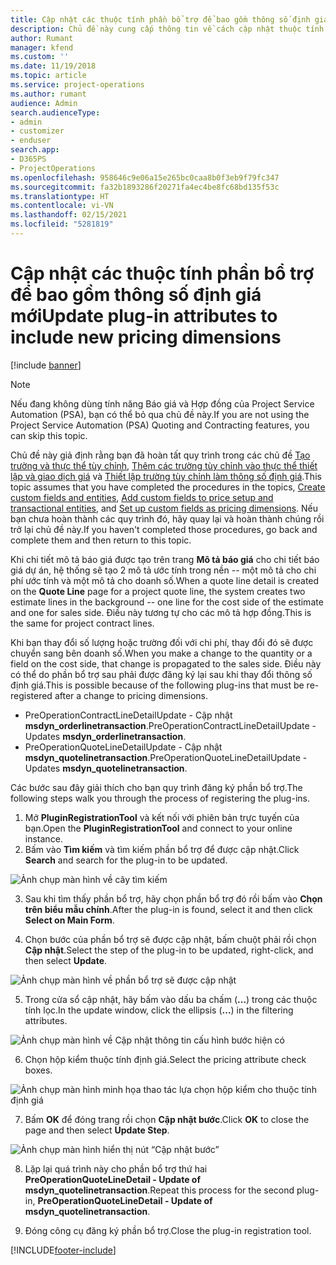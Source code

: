 ```yaml
---
title: Cập nhật các thuộc tính phần bổ trợ để bao gồm thông số định giá mới
description: Chủ đề này cung cấp thông tin về cách cập nhật thuộc tính phần bổ trợ cho các thông số định giá.
author: Rumant
manager: kfend
ms.custom: ''
ms.date: 11/19/2018
ms.topic: article
ms.service: project-operations
ms.author: rumant
audience: Admin
search.audienceType:
- admin
- customizer
- enduser
search.app:
- D365PS
- ProjectOperations
ms.openlocfilehash: 958646c9e06a15e265bc0caa8b0f3eb9f79fc347
ms.sourcegitcommit: fa32b1893286f20271fa4ec4be8fc68bd135f53c
ms.translationtype: HT
ms.contentlocale: vi-VN
ms.lasthandoff: 02/15/2021
ms.locfileid: "5281819"
---
```

# <a name="update-plug-in-attributes-to-include-new-pricing-dimensions"></a><span data-ttu-id="12130-103">Cập nhật các thuộc tính phần bổ trợ để bao gồm thông số định giá mới</span><span class="sxs-lookup"><span data-stu-id="12130-103">Update plug-in attributes to include new pricing dimensions</span></span>

[!include [banner](../includes/psa-now-project-operations.md)]

> [!NOTE]
> <span data-ttu-id="12130-104">Nếu đang không dùng tính năng Báo giá và Hợp đồng của Project Service Automation (PSA), bạn có thể bỏ qua chủ đề này.</span><span class="sxs-lookup"><span data-stu-id="12130-104">If you are not using the Project Service Automation (PSA) Quoting and Contracting features, you can skip this topic.</span></span>

<span data-ttu-id="12130-105">Chủ đề này giả định rằng bạn đã hoàn tất quy trình trong các chủ đề [Tạo trường và thực thể tùy chỉnh](create-custom-fields-entities.md), [Thêm các trường tùy chỉnh vào thực thể thiết lập và giao dịch giá](field-references.md) và [Thiết lập trường tùy chỉnh làm thông số định giá](set-up-pricing-dimensions.md).</span><span class="sxs-lookup"><span data-stu-id="12130-105">This topic assumes that you have completed the procedures in the topics, [Create custom fields and entities](create-custom-fields-entities.md), [Add custom fields to price setup and transactional entities](field-references.md), and [Set up custom fields as pricing dimensions](set-up-pricing-dimensions.md).</span></span> <span data-ttu-id="12130-106">Nếu bạn chưa hoàn thành các quy trình đó, hãy quay lại và hoàn thành chúng rồi trở lại chủ đề này.</span><span class="sxs-lookup"><span data-stu-id="12130-106">If you haven't completed those procedures, go back and complete them and then return to this topic.</span></span>

<span data-ttu-id="12130-107">Khi chi tiết mô tả báo giá được tạo trên trang **Mô tả báo giá** cho chi tiết báo giá dự án, hệ thống sẽ tạo 2 mô tả ước tính trong nền -- một mô tả cho chi phí ước tính và một mô tả cho doanh số.</span><span class="sxs-lookup"><span data-stu-id="12130-107">When a quote line detail is created on the **Quote Line** page for a project quote line, the system creates two estimate lines in the background -- one line for the cost side of the estimate and one for sales side.</span></span> <span data-ttu-id="12130-108">Điều này tương tự cho các mô tả hợp đồng.</span><span class="sxs-lookup"><span data-stu-id="12130-108">This is the same  for project contract lines.</span></span>

<span data-ttu-id="12130-109">Khi bạn thay đổi số lượng hoặc trường đối với chi phí, thay đổi đó sẽ được chuyển sang bên doanh số.</span><span class="sxs-lookup"><span data-stu-id="12130-109">When you make a change to the quantity or a field on the cost side, that change is propagated to the sales side.</span></span> <span data-ttu-id="12130-110">Điều này có thể do phần bổ trợ sau phải được đăng ký lại sau khi thay đổi thông số định giá.</span><span class="sxs-lookup"><span data-stu-id="12130-110">This is possible because of the following plug-ins that must be re-registered after a change to pricing dimensions.</span></span>

- <span data-ttu-id="12130-111">PreOperationContractLineDetailUpdate - Cập nhật **msdyn_orderlinetransaction**.</span><span class="sxs-lookup"><span data-stu-id="12130-111">PreOperationContractLineDetailUpdate - Updates **msdyn_orderlinetransaction**.</span></span>
- <span data-ttu-id="12130-112">PreOperationQuoteLineDetailUpdate - Cập nhật **msdyn_quotelinetransaction**.</span><span class="sxs-lookup"><span data-stu-id="12130-112">PreOperationQuoteLineDetailUpdate - Updates **msdyn_quotelinetransaction**.</span></span>

<span data-ttu-id="12130-113">Các bước sau đây giải thích cho bạn quy trình đăng ký phần bổ trợ.</span><span class="sxs-lookup"><span data-stu-id="12130-113">The following steps walk you through the process of registering the plug-ins.</span></span>

1. <span data-ttu-id="12130-114">Mở **PluginRegistrationTool** và kết nối với phiên bản trực tuyến của bạn.</span><span class="sxs-lookup"><span data-stu-id="12130-114">Open the **PluginRegistrationTool** and connect to your online instance.</span></span>
2. <span data-ttu-id="12130-115">Bấm vào **Tìm kiếm** và tìm kiếm phần bổ trợ để được cập nhật.</span><span class="sxs-lookup"><span data-stu-id="12130-115">Click **Search** and search for the plug-in to be updated.</span></span>

 ![Ảnh chụp màn hình về cây tìm kiếm](media/PRT-1.png)

3. <span data-ttu-id="12130-117">Sau khi tìm thấy phần bổ trợ, hãy chọn phần bổ trợ đó rồi bấm vào **Chọn trên biểu mẫu chính**.</span><span class="sxs-lookup"><span data-stu-id="12130-117">After the plug-in is found, select it and then click **Select on Main Form**.</span></span>

4. <span data-ttu-id="12130-118">Chọn bước của phần bổ trợ sẽ được cập nhật, bấm chuột phải rồi chọn **Cập nhật**.</span><span class="sxs-lookup"><span data-stu-id="12130-118">Select the step of the plug-in to be updated, right-click, and then select **Update**.</span></span>

 ![Ảnh chụp màn hình về phần bổ trợ sẽ được cập nhật](media/PRT-2.png)
 
5. <span data-ttu-id="12130-120">Trong cửa sổ cập nhật, hãy bấm vào dấu ba chấm (**...**) trong các thuộc tính lọc.</span><span class="sxs-lookup"><span data-stu-id="12130-120">In the update window, click the ellipsis (**...**) in the filtering attributes.</span></span>

 ![Ảnh chụp màn hình về Cập nhật thông tin cấu hình bước hiện có](media/PRT-3.png)
 
6. <span data-ttu-id="12130-122">Chọn hộp kiểm thuộc tính định giá.</span><span class="sxs-lookup"><span data-stu-id="12130-122">Select the pricing attribute check boxes.</span></span>

 ![Ảnh chụp màn hình minh họa thao tác lựa chọn hộp kiểm cho thuộc tính định giá](media/PRT-4.png)

7. <span data-ttu-id="12130-124">Bấm **OK** để đóng trang rồi chọn **Cập nhật bước**.</span><span class="sxs-lookup"><span data-stu-id="12130-124">Click **OK** to close the page and then select **Update Step**.</span></span>

 ![Ảnh chụp màn hình hiển thị nút “Cập nhật bước”](media/PRT-5.png)
 
8. <span data-ttu-id="12130-126">Lặp lại quá trình này cho phần bổ trợ thứ hai **PreOperationQuoteLineDetail - Update of msdyn_quotelinetransaction**.</span><span class="sxs-lookup"><span data-stu-id="12130-126">Repeat this process for the second plug-in, **PreOperationQuoteLineDetail - Update of msdyn_quotelinetransaction**.</span></span>

9. <span data-ttu-id="12130-127">Đóng công cụ đăng ký phần bổ trợ.</span><span class="sxs-lookup"><span data-stu-id="12130-127">Close the plug-in registration tool.</span></span>



[!INCLUDE[footer-include](../includes/footer-banner.md)]